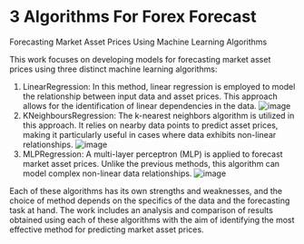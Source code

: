 # 3 Algorithms For Forex Forecast
Forecasting Market Asset Prices Using Machine Learning Algorithms

This work focuses on developing models for forecasting market asset prices using three distinct machine learning algorithms:

1. LinearRegression: In this method, linear regression is employed to model the relationship between input data and asset prices. This approach allows for the identification of linear dependencies in the data.
![image](https://github.com/denysmatyushyn/3AlgorithmForForexForecast/assets/37306270/637d96d6-888d-432f-a18e-cde57740b9cf)
2. KNeighboursRegression: The k-nearest neighbors algorithm is utilized in this approach. It relies on nearby data points to predict asset prices, making it particularly useful in cases where data exhibits non-linear relationships.
![image](https://github.com/denysmatyushyn/3AlgorithmForForexForecast/assets/37306270/bf67abe9-1d4c-4146-8191-a0e3fb324f96)
3. MLPRegression: A multi-layer perceptron (MLP) is applied to forecast market asset prices. Unlike the previous methods, this algorithm can model complex non-linear data relationships.
![image](https://github.com/denysmatyushyn/3AlgorithmForForexForecast/assets/37306270/7d409977-dcca-4cf7-b0a7-7b5d26a3971e)

Each of these algorithms has its own strengths and weaknesses, and the choice of method depends on the specifics of the data and the forecasting task at hand. The work includes an analysis and comparison of results obtained using each of these algorithms with the aim of identifying the most effective method for predicting market asset prices.

